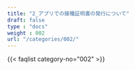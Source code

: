 ```yaml
---
title: "2_アプリでの接種証明書の発行について"
draft: false
type : "docs"
weight : 002
url: "/categories/002/"
---
```


{{< faqlist category-no="002" >}}
